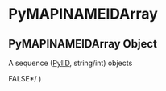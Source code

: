 # PyMAPINAMEIDArray

## PyMAPINAMEIDArray Object



A sequence \([PyIID](#pyiid), string/int\) objects 

FALSE\*/ \)